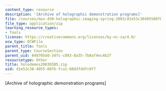 ```yaml
---
content_type: resource
description: '[Archive of holographic demonstration programs]'
file: /courses/mas-450-holographic-imaging-spring-2003/d1e53c38405508fbfca168d3fddfc0f7_holodemos20030305.zip
file_type: application/zip
learning_resource_types:
- Tools
license: https://creativecommons.org/licenses/by-nc-sa/4.0/
ocw_type: OCWFile
parent_title: Tools
parent_type: CourseSection
parent_uid: 048705dd-34fc-c893-8a35-7b8af4ec4b2f
resourcetype: Other
title: holodemos20030305.zip
uid: d1e53c38-4055-08fb-fca1-68d3fddfc0f7
---
```

[Archive of holographic demonstration programs]